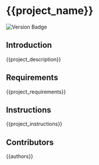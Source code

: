 # {{project_name}}

![Version Badge](https://img.shields.io/badge/Version-{{cookiecutter.version}}-brightgreen?style=for-the-badge)

## Introduction

{{project_description}}

## Requirements

{{project_requirements}}

## Instructions

{{project_instructions}}

## Contributors

{{authors}}